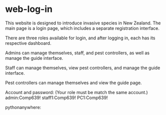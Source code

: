 # web-log-in

This website is designed to introduce invasive species in New Zealand. The main page is a login page, which includes a separate registration interface. 

There are three roles available for login, and after logging in, each has its respective dashboard. 

Admins can manage themselves, staff, and pest controllers, as well as manage the guide interface. 

Staff can manage themselves, view pest controllers, and manage the guide interface. 

Pest controllers can manage themselves and view the guide page.

Account and password: (Your role must be match the same account.)
admin:Comp639!
staff1:Comp639!
PC1:Comp639!

pythonanywhere:
